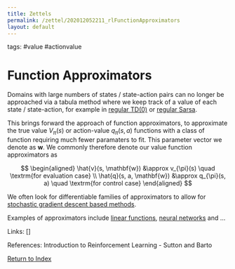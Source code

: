 ```yaml
---
title: Zettels
permalink: /zettel/202012052211_rlFunctionApproximators
layout: default
---
```

tags: #value #actionvalue

# Function Approximators 

Domains with large numbers of states / state-action pairs can no longer be 
approached via a tabula method where we keep track of a value of each state / state-action, 
for example in [regular TD(0)](202011302050_tabularTDZero) or [regular Sarsa](202011302117_sarsa).

This brings forward the approach of function approximators, to approximate
the true value $V_{\pi}(s)$ or action-value $q_{\pi}(s,a)$ functions with a 
class of function requiring much fewer paramaters to fit. This parameter vector 
we denote as $\mathbf{w}$. We commonly therefore denote our value function 
approximators as

$$
\begin{aligned}
\hat{v}(s, \mathbf{w}) &\approx v_{\pi}(s) \quad \textrm{for evaluation case} \\
\hat{q}(s, a, \mathbf{w}) &\approx q_{\pi}(s, a) \quad \textrm{for control case} 
\end{aligned}
$$

We often look for differentiable families of approximators to allow for
[stochastic gradient descent based methods](202012032217_sgdValueFunction).

Examples of approximators include [linear functions](202012032318_linearValueFunctionApproximator), 
[neural networks](TODO) and ...

Links: []

References: Introduction to Reinforcement Learning - Sutton and Barto

[Return to Index](index)